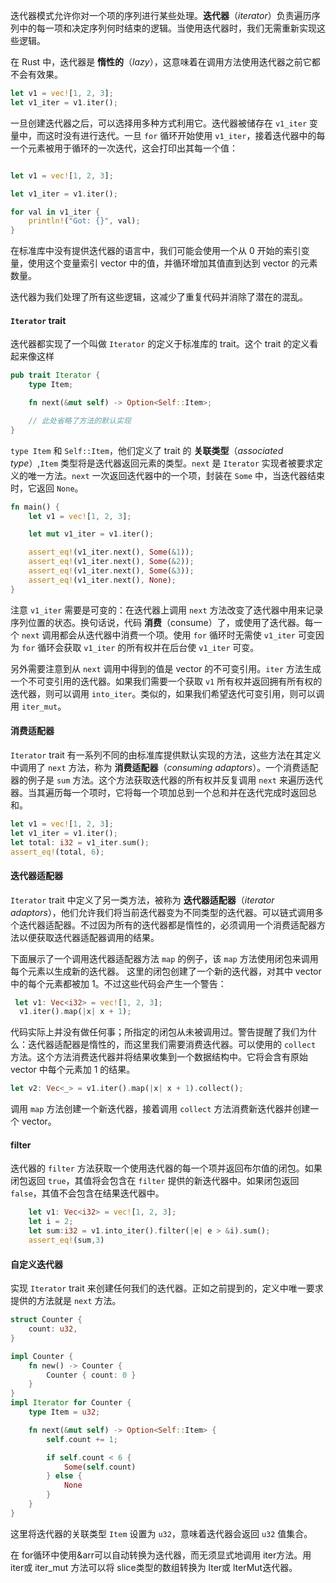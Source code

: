 迭代器模式允许你对一个项的序列进行某些处理。**迭代器**（*iterator*）负责遍历序列中的每一项和决定序列何时结束的逻辑。当使用迭代器时，我们无需重新实现这些逻辑。

在 Rust 中，迭代器是 **惰性的**（*lazy*），这意味着在调用方法使用迭代器之前它都不会有效果。

```rust
let v1 = vec![1, 2, 3];
let v1_iter = v1.iter();
```

一旦创建迭代器之后，可以选择用多种方式利用它。迭代器被储存在 `v1_iter` 变量中，而这时没有进行迭代。一旦 `for` 循环开始使用 `v1_iter`，接着迭代器中的每一个元素被用于循环的一次迭代，这会打印出其每一个值：

```rust

let v1 = vec![1, 2, 3];

let v1_iter = v1.iter();

for val in v1_iter {
    println!("Got: {}", val);
}
```

在标准库中没有提供迭代器的语言中，我们可能会使用一个从 0 开始的索引变量，使用这个变量索引 vector 中的值，并循环增加其值直到达到 vector 的元素数量。

迭代器为我们处理了所有这些逻辑，这减少了重复代码并消除了潜在的混乱。

#### `Iterator` trait 

迭代器都实现了一个叫做 `Iterator` 的定义于标准库的 trait。这个 trait 的定义看起来像这样

```rust
pub trait Iterator {
    type Item;

    fn next(&mut self) -> Option<Self::Item>;

    // 此处省略了方法的默认实现
}
```

`type Item` 和 `Self::Item`，他们定义了 trait 的 **关联类型**（*associated type*）,`Item` 类型将是迭代器返回元素的类型。`next` 是 `Iterator` 实现者被要求定义的唯一方法。`next` 一次返回迭代器中的一个项，封装在 `Some` 中，当迭代器结束时，它返回 `None`。

```rust
fn main() {
    let v1 = vec![1, 2, 3];

    let mut v1_iter = v1.iter();

    assert_eq!(v1_iter.next(), Some(&1));
    assert_eq!(v1_iter.next(), Some(&2));
    assert_eq!(v1_iter.next(), Some(&3));
    assert_eq!(v1_iter.next(), None);
}
```

注意 `v1_iter` 需要是可变的：在迭代器上调用 `next` 方法改变了迭代器中用来记录序列位置的状态。换句话说，代码 **消费**（consume）了，或使用了迭代器。每一个 `next` 调用都会从迭代器中消费一个项。使用 `for` 循环时无需使 `v1_iter` 可变因为 `for` 循环会获取 `v1_iter` 的所有权并在后台使 `v1_iter` 可变。

另外需要注意到从 `next` 调用中得到的值是 vector 的不可变引用。`iter` 方法生成一个不可变引用的迭代器。如果我们需要一个获取 `v1` 所有权并返回拥有所有权的迭代器，则可以调用 `into_iter`。类似的，如果我们希望迭代可变引用，则可以调用 `iter_mut`。

#### 消费适配器

`Iterator` trait 有一系列不同的由标准库提供默认实现的方法，这些方法在其定义中调用了 `next` 方法，称为 **消费适配器**（*consuming adaptors*）。一个消费适配器的例子是 `sum` 方法。这个方法获取迭代器的所有权并反复调用 `next` 来遍历迭代器。当其遍历每一个项时，它将每一个项加总到一个总和并在迭代完成时返回总和。

```rust
let v1 = vec![1, 2, 3];
let v1_iter = v1.iter();
let total: i32 = v1_iter.sum();
assert_eq!(total, 6);
```

#### 迭代器适配器

`Iterator` trait 中定义了另一类方法，被称为 **迭代器适配器**（*iterator adaptors*），他们允许我们将当前迭代器变为不同类型的迭代器。可以链式调用多个迭代器适配器。不过因为所有的迭代器都是惰性的，必须调用一个消费适配器方法以便获取迭代器适配器调用的结果。

下面展示了一个调用迭代器适配器方法 `map` 的例子，该 `map` 方法使用闭包来调用每个元素以生成新的迭代器。 这里的闭包创建了一个新的迭代器，对其中 vector 中的每个元素都被加 1。不过这些代码会产生一个警告：

```rust
 let v1: Vec<i32> = vec![1, 2, 3];
  v1.iter().map(|x| x + 1);
```

代码实际上并没有做任何事；所指定的闭包从未被调用过。警告提醒了我们为什么：迭代器适配器是惰性的，而这里我们需要消费迭代器。可以使用的 `collect` 方法。这个方法消费迭代器并将结果收集到一个数据结构中。它将会含有原始 vector 中每个元素加 1 的结果。

```rust
let v2: Vec<_> = v1.iter().map(|x| x + 1).collect();
```

调用 `map` 方法创建一个新迭代器，接着调用 `collect` 方法消费新迭代器并创建一个 vector。

#### filter

迭代器的 `filter` 方法获取一个使用迭代器的每一个项并返回布尔值的闭包。如果闭包返回 `true`，其值将会包含在 `filter` 提供的新迭代器中。如果闭包返回 `false`，其值不会包含在结果迭代器中。

```rust
    let v1: Vec<i32> = vec![1, 2, 3];
    let i = 2;
    let sum:i32 = v1.into_iter().filter(|e| e > &i).sum();
    assert_eq!(sum,3)
```

#### 自定义迭代器

实现 `Iterator` trait 来创建任何我们的迭代器。正如之前提到的，定义中唯一要求提供的方法就是 `next` 方法。

```rust
struct Counter {
    count: u32,
}

impl Counter {
    fn new() -> Counter {
        Counter { count: 0 }
    }
}
impl Iterator for Counter {
    type Item = u32;

    fn next(&mut self) -> Option<Self::Item> {
        self.count += 1;

        if self.count < 6 {
            Some(self.count)
        } else {
            None
        }
    }
}
```

这里将迭代器的关联类型 `Item` 设置为 `u32`，意味着迭代器会返回 `u32` 值集合。



在 for循环中使用&arr可以自动转换为迭代器，而无须显式地调用 iter方法。用 iter或 iter_mut 方法可以将 slice类型的数组转换为 lter或 lterMut迭代器。